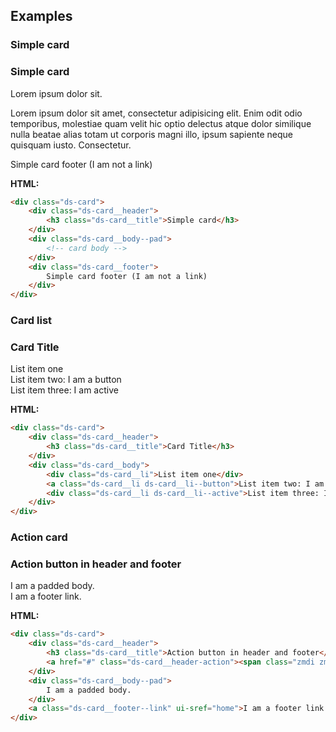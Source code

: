 ## Examples

### Simple card

<div class="ds-card">
	<div class="ds-card__header">
		<h3 class="ds-card__title">Simple card</h3>
	</div>
	<div class="ds-card__body--pad">
		<p>Lorem ipsum dolor sit.</p>
		<p>Lorem ipsum dolor sit amet, consectetur adipisicing elit. Enim odit odio temporibus, molestiae quam velit hic optio delectus atque dolor similique nulla beatae alias totam ut corporis magni illo, ipsum sapiente neque quisquam iusto. Consectetur.</p>
	</div>
	<div class="ds-card__footer">
		Simple card footer (I am not a link)
	</div>
</div>

**HTML:**

```html
<div class="ds-card">
	<div class="ds-card__header">
		<h3 class="ds-card__title">Simple card</h3>
	</div>
	<div class="ds-card__body--pad">
		<!-- card body -->
	</div>
	<div class="ds-card__footer">
		Simple card footer (I am not a link)
	</div>
</div>
```

### Card list

<div class="ds-card">
	<div class="ds-card__header">
		<h3 class="ds-card__title">Card Title</h3>
	</div>
	<div class="ds-card__body">
		<div class="ds-card__li">List item one</div>
		<a class="ds-card__li ds-card__li--button">List item two: I am a button</a>
		<div class="ds-card__li ds-card__li--active">List item three: I am active</div>
	</div>
</div>

**HTML:**
```html
<div class="ds-card">
	<div class="ds-card__header">
		<h3 class="ds-card__title">Card Title</h3>
	</div>
	<div class="ds-card__body">
		<div class="ds-card__li">List item one</div>
		<a class="ds-card__li ds-card__li--button">List item two: I am a button</a>
		<div class="ds-card__li ds-card__li--active">List item three: I am active</div>
	</div>
</div>
```

### Action card

<div class="ds-card">
	<div class="ds-card__header">
		<h3 class="ds-card__title">Action button in header and footer</h3>
		<a href="#" class="ds-card__header-action"><span class="zmdi zmdi-edit"></span></a>
	</div>
	<div class="ds-card__body--pad">
		I am a padded body.
	</div>
	<a class="ds-card__footer--link" ui-sref="home">I am a footer link.</a>
</div>

**HTML:**
```html
<div class="ds-card">
	<div class="ds-card__header">
		<h3 class="ds-card__title">Action button in header and footer</h3>
		<a href="#" class="ds-card__header-action"><span class="zmdi zmdi-edit"></span></a>
	</div>
	<div class="ds-card__body--pad">
		I am a padded body.
	</div>
	<a class="ds-card__footer--link" ui-sref="home">I am a footer link.</a>
</div>
```
